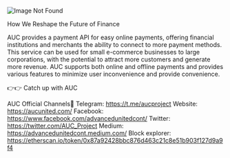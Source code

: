 ![Image Not Found](https://miro.medium.com/v2/resize:fit:1100/format:webp/1*Gan1XXDRPCXZi00BqaD-6Q.png)

How We Reshape the Future of Finance

AUC provides a payment API for easy online payments, offering financial institutions and merchants the ability to connect to more payment methods. This service can be used for small e-commerce businesses to large corporations, with the potential to attract more customers and generate more revenue. AUC supports both online and offline payments and provides various features to minimize user inconvenience and provide convenience.

👉👉 Catch up with AUC

AUC Official Channels📌
Telegram: https://t.me/aucproject
Website: https://aucunited.com/
Facebook: https://www.facebook.com/advancedunitedcont/
Twitter: https://twitter.com/AUC_Project
Medium: https://advancedunitedcont.medium.com/
Block explorer: https://etherscan.io/token/0x87a92428bbc876d463c21c8e51b903f127d9a9f4




